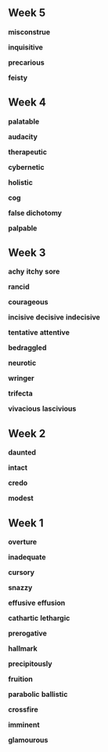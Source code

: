 ## Week 5 

**misconstrue**

**inquisitive**

**precarious**

**feisty**

## Week 4 

**palatable**

**audacity**

**therapeutic**

**cybernetic**

**holistic**

**cog**

**false dichotomy**

**palpable**

## Week 3 

**achy**
**itchy**
**sore**

**rancid**

**courageous**

**incisive** 
**decisive** 
**indecisive**

**tentative**
**attentive**

**bedraggled**

**neurotic**

**wringer**

**trifecta**

**vivacious**
**lascivious**

## Week 2 

**daunted**

**intact**

**credo** 

**modest**

## Week 1 

**overture**

**inadequate**

**cursory** 

**snazzy**

**effusive**
**effusion**

**cathartic** 
**lethargic**

**prerogative**

**hallmark**

**precipitously** 

**fruition** 

**parabolic**
**ballistic**

**crossfire**

**imminent**

**glamourous**  
